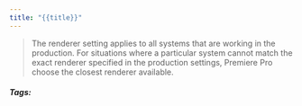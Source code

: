 ```yaml
---
title: "{{title}}"
---
```


> The renderer setting applies to all systems that are working in the production. For situations where a particular system cannot match the exact renderer specified in the production settings, Premiere Pro choose the closest renderer available.

##### Tags: 